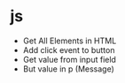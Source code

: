 # js
- Get All Elements in HTML
- Add click event to button
- Get value from input field 
- But value in p (Message) 